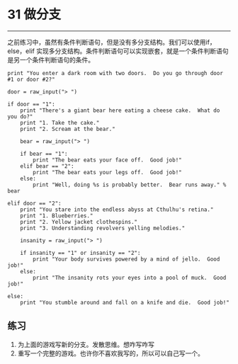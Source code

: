 # 31 做分支
-------------
之前练习中，虽然有条件判断语句，但是没有多分支结构。我们可以使用if，else，elif 实现多分支结构。条件判断语句可以实现嵌套，就是一个条件判断语句是另一个条件判断语句的条件。

```
print "You enter a dark room with two doors.  Do you go through door #1 or door #2?"

door = raw_input("> ")

if door == "1":
    print "There's a giant bear here eating a cheese cake.  What do you do?"
    print "1. Take the cake."
    print "2. Scream at the bear."

    bear = raw_input("> ")

    if bear == "1":
        print "The bear eats your face off.  Good job!"
    elif bear == "2":
        print "The bear eats your legs off.  Good job!"
    else:
        print "Well, doing %s is probably better.  Bear runs away." % bear

elif door == "2":
    print "You stare into the endless abyss at Cthulhu's retina."
    print "1. Blueberries."
    print "2. Yellow jacket clothespins."
    print "3. Understanding revolvers yelling melodies."

    insanity = raw_input("> ")

    if insanity == "1" or insanity == "2":
        print "Your body survives powered by a mind of jello.  Good job!"
    else:
        print "The insanity rots your eyes into a pool of muck.  Good job!"

else:
    print "You stumble around and fall on a knife and die.  Good job!"

```
## 练习

1. 为上面的游戏写新的分支。发散思维。想咋写咋写
2. 重写一个完整的游戏。也许你不喜欢我写的，所以可以自己写一个。